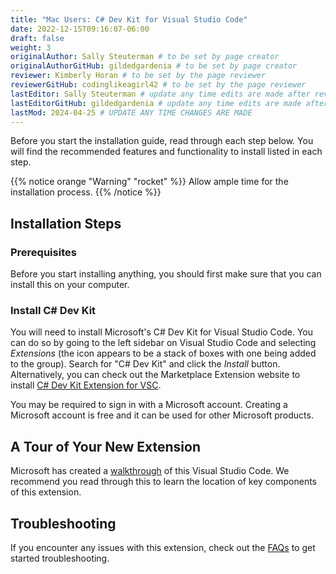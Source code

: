 ```yaml
---
title: "Mac Users: C# Dev Kit for Visual Studio Code"
date: 2022-12-15T09:16:07-06:00
draft: false
weight: 3
originalAuthor: Sally Steuterman # to be set by page creator
originalAuthorGitHub: gildedgardenia # to be set by page creator
reviewer: Kimberly Horan # to be set by the page reviewer
reviewerGitHub: codinglikeagirl42 # to be set by the page reviewer
lastEditor: Sally Steuterman # update any time edits are made after review
lastEditorGitHub: gildedgardenia # update any time edits are made after review
lastMod: 2024-04-25 # UPDATE ANY TIME CHANGES ARE MADE
---
```


Before you start the installation guide, read through each step below. You will find the recommended features and functionality to install listed in each step.

{{% notice orange "Warning" "rocket" %}}
Allow ample time for the installation process.
{{% /notice %}}

## Installation Steps

### Prerequisites

Before you start installing anything, you should first make sure that you can install this on your computer.

### Install C# Dev Kit

You will need to install Microsoft's C# Dev Kit for Visual Studio Code. You can do so by going to the left sidebar on Visual Studio Code and selecting *Extensions* (the icon appears to be a stack of boxes with one being added to the group). Search for "C# Dev Kit" and click the *Install* button. Alternatively, you can check out the Marketplace Extension website to install [C# Dev Kit Extension for VSC](https://marketplace.visualstudio.com/items?itemName=ms-dotnettools.csdevkit).

You may be required to sign in with a Microsoft account. Creating a Microsoft account is free and it can be used for other Microsoft products. 

## A Tour of Your New Extension

Microsoft has created a [walkthrough](https://code.visualstudio.com/docs/csharp/get-started) of this Visual Studio Code. We recommend you read through this to learn the location of key components of this extension.

## Troubleshooting

If you encounter any issues with this extension, check out the [FAQs](https://code.visualstudio.com/docs/csharp/cs-dev-kit-faq) to get started troubleshooting. 